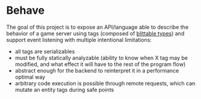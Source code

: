 # Behave
The goal of this project is to expose an API/language able to describe the behavior of a game server using tags (composed of [blittable types](https://en.wikipedia.org/wiki/Blittable_types)) and support event listening with multiple intentional limitations:
- all tags are serializables
- must be fully statically analyzable (ability to know when X tag may be modified, and what effect it will have to the rest of the program flow)
- abstract enough for the backend to reinterpret it in a performance optimal way
- arbitrary code execution is possible through remote requests, which can mutate an entity tags during safe points
